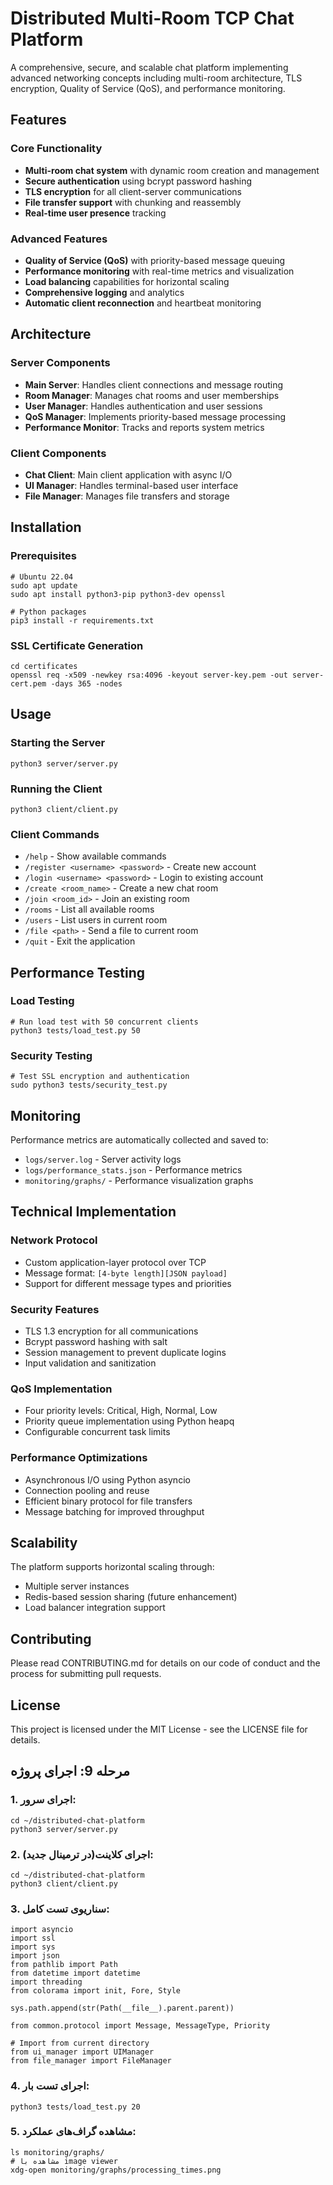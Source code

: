 # Distributed Multi-Room TCP Chat Platform

A comprehensive, secure, and scalable chat platform implementing advanced networking concepts including multi-room architecture, TLS encryption, Quality of Service (QoS), and performance monitoring.

## Features

### Core Functionality
- **Multi-room chat system** with dynamic room creation and management
- **Secure authentication** using bcrypt password hashing
- **TLS encryption** for all client-server communications
- **File transfer support** with chunking and reassembly
- **Real-time user presence** tracking

### Advanced Features
- **Quality of Service (QoS)** with priority-based message queuing
- **Performance monitoring** with real-time metrics and visualization
- **Load balancing** capabilities for horizontal scaling
- **Comprehensive logging** and analytics
- **Automatic client reconnection** and heartbeat monitoring

## Architecture

### Server Components
- **Main Server**: Handles client connections and message routing
- **Room Manager**: Manages chat rooms and user memberships
- **User Manager**: Handles authentication and user sessions
- **QoS Manager**: Implements priority-based message processing
- **Performance Monitor**: Tracks and reports system metrics

### Client Components
- **Chat Client**: Main client application with async I/O
- **UI Manager**: Handles terminal-based user interface
- **File Manager**: Manages file transfers and storage

## Installation

### Prerequisites
```
# Ubuntu 22.04
sudo apt update
sudo apt install python3-pip python3-dev openssl

# Python packages
pip3 install -r requirements.txt
```

### SSL Certificate Generation
```
cd certificates
openssl req -x509 -newkey rsa:4096 -keyout server-key.pem -out server-cert.pem -days 365 -nodes
```
## Usage

### Starting the Server
```
python3 server/server.py
```

### Running the Client
```
python3 client/client.py
```

### Client Commands
- `/help` - Show available commands
- `/register <username> <password>` - Create new account
- `/login <username> <password>` - Login to existing account
- `/create <room_name>` - Create a new chat room
- `/join <room_id>` - Join an existing room
- `/rooms` - List all available rooms
- `/users` - List users in current room
- `/file <path>` - Send a file to current room
- `/quit` - Exit the application

## Performance Testing

### Load Testing
```
# Run load test with 50 concurrent clients
python3 tests/load_test.py 50
```

### Security Testing
```
# Test SSL encryption and authentication
sudo python3 tests/security_test.py
```

## Monitoring

Performance metrics are automatically collected and saved to:
- `logs/server.log` - Server activity logs
- `logs/performance_stats.json` - Performance metrics
- `monitoring/graphs/` - Performance visualization graphs

## Technical Implementation

### Network Protocol
- Custom application-layer protocol over TCP
- Message format: `[4-byte length][JSON payload]`
- Support for different message types and priorities

### Security Features
- TLS 1.3 encryption for all communications
- Bcrypt password hashing with salt
- Session management to prevent duplicate logins
- Input validation and sanitization

### QoS Implementation
- Four priority levels: Critical, High, Normal, Low
- Priority queue implementation using Python heapq
- Configurable concurrent task limits

### Performance Optimizations
- Asynchronous I/O using Python asyncio
- Connection pooling and reuse
- Efficient binary protocol for file transfers
- Message batching for improved throughput

## Scalability

The platform supports horizontal scaling through:
- Multiple server instances
- Redis-based session sharing (future enhancement)
- Load balancer integration support

## Contributing

Please read CONTRIBUTING.md for details on our code of conduct and the process for submitting pull requests.

## License

This project is licensed under the MIT License - see the LICENSE file for details.


## مرحله 9: اجرای پروژه

### 1. اجرای سرور:

```
cd ~/distributed-chat-platform
python3 server/server.py
```
### 2. اجرای کلاینت(در ترمینال جدید):
```
cd ~/distributed-chat-platform
python3 client/client.py
```

### 3. سناریوی تست کامل:
```
import asyncio
import ssl
import sys
import json
from pathlib import Path
from datetime import datetime
import threading
from colorama import init, Fore, Style

sys.path.append(str(Path(__file__).parent.parent))

from common.protocol import Message, MessageType, Priority

# Import from current directory
from ui_manager import UIManager
from file_manager import FileManager
```

### 4. اجرای تست بار:

```
python3 tests/load_test.py 20
```

### 5. مشاهده گراف‌های عملکرد:

```
ls monitoring/graphs/
# مشاهده با image viewer
xdg-open monitoring/graphs/processing_times.png
```

